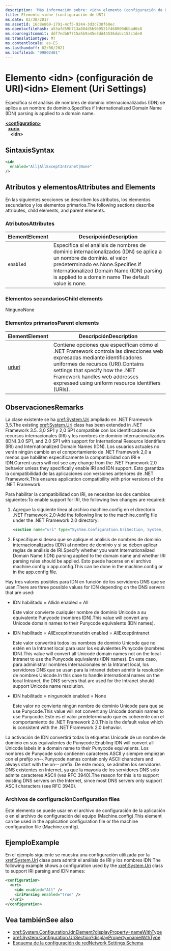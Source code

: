 ```yaml
---
description: 'Más información sobre: <idn> elemento (configuración de URI)'
title: Elemento <idn> (configuración de URI)
ms.date: 03/30/2017
ms.assetid: 16c8e869-1791-4cf5-9244-3d3c738f60ec
ms.openlocfilehash: a53afd59b713a804d5b969521f468000dbbad6e8
ms.sourcegitcommit: ddf7edb67715a5b9a45e3dd44536dabc153c1de0
ms.translationtype: MT
ms.contentlocale: es-ES
ms.lasthandoff: 02/06/2021
ms.locfileid: "99802481"
---
```

# <a name="idn-element-uri-settings"></a><span data-ttu-id="37158-103">Elemento \<idn> (configuración de URI)</span><span class="sxs-lookup"><span data-stu-id="37158-103">\<idn> Element (Uri Settings)</span></span>

<span data-ttu-id="37158-104">Especifica si el análisis de nombres de dominio internacionalizados (IDN) se aplica a un nombre de dominio.</span><span class="sxs-lookup"><span data-stu-id="37158-104">Specifies if Internationalized Domain Name (IDN) parsing is applied to a domain name.</span></span>
  
[**\<configuration>**](../configuration-element.md)  
&nbsp;&nbsp;[**\<uri>**](uri-element-uri-settings.md)  
&nbsp;&nbsp;&nbsp;&nbsp;**\<idn>**  
  
## <a name="syntax"></a><span data-ttu-id="37158-105">Sintaxis</span><span class="sxs-lookup"><span data-stu-id="37158-105">Syntax</span></span>  
  
```xml
<idn
  enabled="All|AllExceptIntranet|None"
/>  
```  
  
## <a name="attributes-and-elements"></a><span data-ttu-id="37158-106">Atributos y elementos</span><span class="sxs-lookup"><span data-stu-id="37158-106">Attributes and Elements</span></span>  

 <span data-ttu-id="37158-107">En las siguientes secciones se describen los atributos, los elementos secundarios y los elementos primarios.</span><span class="sxs-lookup"><span data-stu-id="37158-107">The following sections describe attributes, child elements, and parent elements.</span></span>  
  
### <a name="attributes"></a><span data-ttu-id="37158-108">Atributos</span><span class="sxs-lookup"><span data-stu-id="37158-108">Attributes</span></span>  

|<span data-ttu-id="37158-109">**Element**</span><span class="sxs-lookup"><span data-stu-id="37158-109">**Element**</span></span>|<span data-ttu-id="37158-110">**Descripción**</span><span class="sxs-lookup"><span data-stu-id="37158-110">**Description**</span></span>|  
|-----------------|---------------------|  
|`enabled`|<span data-ttu-id="37158-111">Especifica si el análisis de nombres de dominio internacionalizados (IDN) se aplica a un nombre de dominio. el valor predeterminado es None.</span><span class="sxs-lookup"><span data-stu-id="37158-111">Specifies if Internationalized Domain Name (IDN) parsing is applied to a domain name The default value is none.</span></span>|  

### <a name="child-elements"></a><span data-ttu-id="37158-112">Elementos secundarios</span><span class="sxs-lookup"><span data-stu-id="37158-112">Child elements</span></span>

<span data-ttu-id="37158-113">Ninguno</span><span class="sxs-lookup"><span data-stu-id="37158-113">None</span></span>
  
### <a name="parent-elements"></a><span data-ttu-id="37158-114">Elementos primarios</span><span class="sxs-lookup"><span data-stu-id="37158-114">Parent elements</span></span>

|<span data-ttu-id="37158-115">**Element**</span><span class="sxs-lookup"><span data-stu-id="37158-115">**Element**</span></span>|<span data-ttu-id="37158-116">**Descripción**</span><span class="sxs-lookup"><span data-stu-id="37158-116">**Description**</span></span>|  
|-----------------|---------------------|  
|[<span data-ttu-id="37158-117">uri</span><span class="sxs-lookup"><span data-stu-id="37158-117">uri</span></span>](uri-element-uri-settings.md)|<span data-ttu-id="37158-118">Contiene opciones que especifican cómo el .NET Framework controla las direcciones web expresadas mediante identificadores uniformes de recursos (URI).</span><span class="sxs-lookup"><span data-stu-id="37158-118">Contains settings that specify how the .NET Framework handles web addresses expressed using uniform resource identifiers (URIs).</span></span>|  

## <a name="remarks"></a><span data-ttu-id="37158-119">Observaciones</span><span class="sxs-lookup"><span data-stu-id="37158-119">Remarks</span></span>

<span data-ttu-id="37158-120">La clase existente se ha <xref:System.Uri> ampliado en .NET Framework 3,5.</span><span class="sxs-lookup"><span data-stu-id="37158-120">The existing <xref:System.Uri> class has been extended in .NET Framework 3.5.</span></span> <span data-ttu-id="37158-121">3,0 SP1 y 2,0 SP1 compatible con los identificadores de recursos internacionales (IRI) y los nombres de dominio internacionalizados (IDN).</span><span class="sxs-lookup"><span data-stu-id="37158-121">3.0 SP1, and 2.0 SP1 with support for International Resource Identifiers (IRI) and Internationalized Domain Names (IDN).</span></span> <span data-ttu-id="37158-122">Los usuarios actuales no verán ningún cambio en el comportamiento de .NET Framework 2,0 a menos que habiliten específicamente la compatibilidad con IRI e IDN.</span><span class="sxs-lookup"><span data-stu-id="37158-122">Current users will not see any change from the .NET Framework 2.0 behavior unless they specifically enable IRI and IDN support.</span></span> <span data-ttu-id="37158-123">Esto garantiza la compatibilidad de las aplicaciones con versiones anteriores de .NET Framework.</span><span class="sxs-lookup"><span data-stu-id="37158-123">This ensures application compatibility with prior versions of the .NET Framework.</span></span>

<span data-ttu-id="37158-124">Para habilitar la compatibilidad con IRI, se necesitan los dos cambios siguientes:</span><span class="sxs-lookup"><span data-stu-id="37158-124">To enable support for IRI, the following two changes are required:</span></span>

1. <span data-ttu-id="37158-125">Agregue la siguiente línea al archivo machine.config en el directorio .NET Framework 2,0:</span><span class="sxs-lookup"><span data-stu-id="37158-125">Add the following line to the machine.config file under the .NET Framework 2.0 directory:</span></span>
  
    ```xml  
    <section name="uri" type="System.Configuration.UriSection, System, Version=2.0.0.0, Culture=neutral, PublicKeyToken=b77a5c561934e089" />  
    ```  
  
2. <span data-ttu-id="37158-126">Especifique si desea que se aplique el análisis de nombres de dominio internacionalizados (IDN) al nombre de dominio y si se deben aplicar reglas de análisis de IRI.</span><span class="sxs-lookup"><span data-stu-id="37158-126">Specify whether you want Internationalized Domain Name (IDN) parsing applied to the domain name and whether IRI parsing rules should be applied.</span></span> <span data-ttu-id="37158-127">Esto puede hacerse en el archivo machine.config o app.config.</span><span class="sxs-lookup"><span data-stu-id="37158-127">This can be done in the machine.config or in the app.config file.</span></span>

 <span data-ttu-id="37158-128">Hay tres valores posibles para IDN en función de los servidores DNS que se usan:</span><span class="sxs-lookup"><span data-stu-id="37158-128">There are three possible values for IDN depending on the DNS servers that are used:</span></span>

- <span data-ttu-id="37158-129">IDN habilitado = All</span><span class="sxs-lookup"><span data-stu-id="37158-129">idn enabled = All</span></span>  

     <span data-ttu-id="37158-130">Este valor convierte cualquier nombre de dominio Unicode a su equivalente Punycode (nombres IDN).</span><span class="sxs-lookup"><span data-stu-id="37158-130">This value will convert any Unicode domain names to their Punycode equivalents (IDN names).</span></span>

- <span data-ttu-id="37158-131">IDN habilitado = AllExceptIntranet</span><span class="sxs-lookup"><span data-stu-id="37158-131">idn enabled = AllExceptIntranet</span></span>

     <span data-ttu-id="37158-132">Este valor convertirá todos los nombres de dominio Unicode que no estén en la Intranet local para usar los equivalentes Punycode (nombres IDN).</span><span class="sxs-lookup"><span data-stu-id="37158-132">This value will convert all Unicode domain names not on the local Intranet to use the Punycode equivalents (IDN names).</span></span> <span data-ttu-id="37158-133">En este caso, para administrar nombres internacionales en la Intranet local, los servidores DNS que se usan para la intranet deben admitir la resolución de nombres Unicode.</span><span class="sxs-lookup"><span data-stu-id="37158-133">In this case to handle international names on the local Intranet, the DNS servers that are used for the Intranet should support Unicode name resolution.</span></span>

- <span data-ttu-id="37158-134">IDN habilitado = ninguno</span><span class="sxs-lookup"><span data-stu-id="37158-134">idn enabled = None</span></span>

     <span data-ttu-id="37158-135">Este valor no convierte ningún nombre de dominio Unicode para que se use Punycode.</span><span class="sxs-lookup"><span data-stu-id="37158-135">This value will not convert any Unicode domain names to use Punycode.</span></span> <span data-ttu-id="37158-136">Este es el valor predeterminado que es coherente con el comportamiento de .NET Framework 2.0.</span><span class="sxs-lookup"><span data-stu-id="37158-136">This is the default value which is consistent with the .NET Framework 2.0 behavior.</span></span>

 <span data-ttu-id="37158-137">La activación de IDN convertirá todas la etiquetas Unicode de un nombre de dominio en sus equivalentes de Punycode.</span><span class="sxs-lookup"><span data-stu-id="37158-137">Enabling IDN will convert all Unicode labels in a domain name to their Punycode equivalents.</span></span> <span data-ttu-id="37158-138">Los nombres de Punycode solo contienen caracteres ASCII y siempre empiezan con el prefijo xn--.</span><span class="sxs-lookup"><span data-stu-id="37158-138">Punycode names contain only ASCII characters and always start with the xn-- prefix.</span></span> <span data-ttu-id="37158-139">De este modo, se admiten los servidores DNS existentes en Internet, ya que la mayoría de los servidores DNS solo admite caracteres ASCII (vea RFC 3940).</span><span class="sxs-lookup"><span data-stu-id="37158-139">The reason for this is to support existing DNS servers on the Internet, since most DNS servers only support ASCII characters (see RFC 3940).</span></span>

### <a name="configuration-files"></a><span data-ttu-id="37158-140">Archivos de configuración</span><span class="sxs-lookup"><span data-stu-id="37158-140">Configuration files</span></span>

<span data-ttu-id="37158-141">Este elemento se puede usar en el archivo de configuración de la aplicación o en el archivo de configuración del equipo (Machine.config).</span><span class="sxs-lookup"><span data-stu-id="37158-141">This element can be used in the application configuration file or the machine configuration file (Machine.config).</span></span>

## <a name="example"></a><span data-ttu-id="37158-142">Ejemplo</span><span class="sxs-lookup"><span data-stu-id="37158-142">Example</span></span>

<span data-ttu-id="37158-143">En el ejemplo siguiente se muestra una configuración utilizada por la <xref:System.Uri> clase para admitir el análisis de IRI y los nombres IDN:</span><span class="sxs-lookup"><span data-stu-id="37158-143">The following example shows a configuration used by the <xref:System.Uri> class to support IRI parsing and IDN names:</span></span>

```xml
<configuration>
  <uri>
    <idn enabled="All" />
    <iriParsing enabled="true" />
  </uri>
</configuration>
```

## <a name="see-also"></a><span data-ttu-id="37158-144">Vea también</span><span class="sxs-lookup"><span data-stu-id="37158-144">See also</span></span>

- <xref:System.Configuration.IdnElement?displayProperty=nameWithType>
- <xref:System.Configuration.UriSection?displayProperty=nameWithType>
- [<span data-ttu-id="37158-145">Esquema de la configuración de red</span><span class="sxs-lookup"><span data-stu-id="37158-145">Network Settings Schema</span></span>](index.md)
